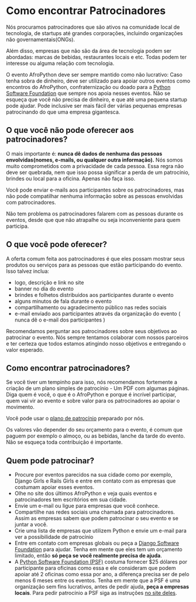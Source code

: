 # Como encontrar Patrocinadores

Nós procuramos patrocinadores que são ativos na comunidade local de tecnologia, de startups até grandes corporações, incluindo organizações não governamentais(ONGs).

Além disso, empresas que não são da área de tecnologia podem ser abordadas: marcas de bebidas, restaurantes locais e etc. Todas podem ter interesse ou alguma relação com tecnologia.

O evento AfroPython deve ser sempre mantido como não lucrativo: Caso tenha sobra de dinheiro, deve ser utilizado para apoiar outros eventos como encontros do AfroPython, confraternização ou doado para a [Python Software Foundation](https://www.python.org/psf/) que sempre nos apoia nesses eventos. Não se esqueça que você não precisa de dinheiro, e que até uma pequena startup pode ajudar. Pode inclusive ser mais fácil der várias pequenas empresas patrocinando do que uma empresa gigantesca.

## O que você não pode oferecer aos patrocinadores?

O mais importante é: **nunca dê dados de nenhuma das pessoas envolvidas(nomes, e-mails, ou qualquer outra informação).** Nós somos muito comprometidos com a privacidade de cada pessoa. Essa regra não deve ser quebrada, nem que isso possa significar a perda de um patrocínio, brindes ou local para a oficina. Apenas não faça isso.

Você pode enviar e-mails aos participantes sobre os patrocinadores, mas não pode compatilhar nenhuma informação sobre as pessoas envolvidas com patrocinadores.

Não tem problema os patrocinadores falarem com as pessoas durante os eventos, desde que que não atrapalhe ou seja inconveniente para quem participa.

## O que você pode oferecer?

A oferta comum feita aos patrocinadores é que eles possam mostrar seus produtos ou serviços para as pessoas que estão participando do evento. Isso talvez inclua:

- logo, descrição e link no site
- banner no dia do evento
- brindes e folhetos distribuidos aos participantes durante o evento
- alguns minutos de fala durante o evento
- compartilhamento ou agradecimento público nas redes sociais
- e-mail enviado aos participantes através da organização do evento ( nunca dê o e-mail dos participantes )

Recomendamos perguntar aos patrocinadores sobre seus objetivos ao patrocinar o evento. Nós sempre tentamos colaborar com nossos parceiros e ter certeza que todos estamos atingindo nosso objetivos e entregando o valor esperado.

## Como encontrar patrocinadores?

Se você tiver um tempinho para isso, nós recomendamos fortemente a criação de um plano simples de patrocínio - Um PDF com algumas páginas. Diga quem é você, o que é o AfroPython e porque é incrível participar, quem vai vir ao evento e sobre valor para os patrocinadores ao apoiar o movimento.

Você pode usar o [plano de patrocínio](https://github.com/DjangoGirls/resources/tree/master/For%20Sponsors) preparado por nós.

Os valores vão depender do seu orçamento para o evento, é comum que paguem por exemplo o almoço, ou as bebidas, lanche da tarde do evento. Não se esqueça toda contribuição é importante.

## Quem pode patrocinar?

- Procure por eventos parecidos na sua cidade como por exemplo, Django Girls e Rails Girls e entre em contato com as empresas que costumam apoiar esses eventos.
- Olhe no site dos últimos AfroPython e veja quais eventos e patrocinadores tem escritórios em sua cidade.
- Envie um e-mail ou ligue para empresas que você conhece.
- Compartilhe nas redes sociais uma chamada para patrocinadores. Assim as empresas sabem que podem patrocinar o seu evento e se juntar a você.
- Crie uma lista de empresas que utilizem Python e envie um e-mail para ver a possibilidade de patrocínio
- Entre em contato com empresas globais ou peça a [Django Software Foundation](https://djangoproject.com/) para ajudar. Tenha em mente que eles tem um orçamento limitado, então **só peça se você realmente precisa de ajuda**.
- A [Python Software Foundation (PSF)](https://www.python.org/psf/) costuma fornecer \$25 dólares por participante para oficinas como essa e ele consideram que podem apoiar até 2 oficinas como essa por ano, a diferença precisa ser de pelo menos 6 meses entre os eventos. Tenha em mente que a PSF é uma organização sem fins lucrativos, antes de pedir ajuda, **peça a empresas locais**. Para pedir patrocínio a PSF siga as instruções [no site deles](https://www.python.org/psf/grants/).
